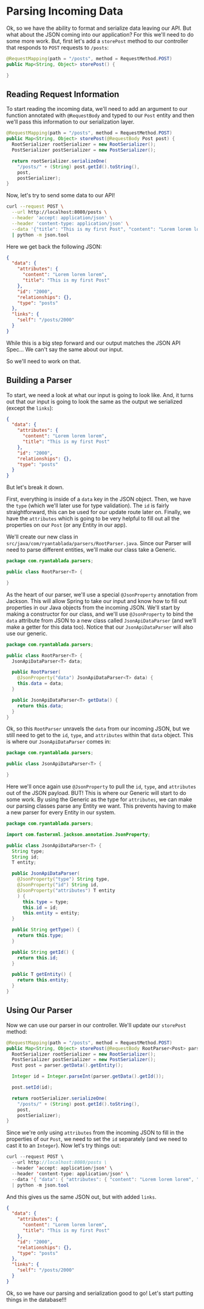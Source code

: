 # Parsing Incoming Data

Ok, so we have the ability to format and serialize data leaving our API.
But what about the JSON coming into our application?
For this we'll need to do some more work.
But, first let's add a `storePost` method to our controller that responds to `POST` requests to `/posts`:

```java
@RequestMapping(path = "/posts", method = RequestMethod.POST)
public Map<String, Object> storePost() {

}
```

## Reading Request Information

To start reading the incoming data, we'll need to add an argument to our function annotated with `@RequestBody` and typed to our `Post` entity and then we'll pass this information to our serialization layer.

```java
@RequestMapping(path = "/posts", method = RequestMethod.POST)
public Map<String, Object> storePost(@RequestBody Post post) {
  RootSerializer rootSerializer = new RootSerializer();
  PostSerializer postSerializer = new PostSerializer();

  return rootSerializer.serializeOne(
    "/posts/" + (String) post.getId().toString(),
    post,
    postSerializer);
}
```

Now, let's try to send some data to our API!

```bash
curl --request POST \
  --url http://localhost:8080/posts \
  --header 'accept: application/json' \
  --header 'content-type: application/json' \
  --data '{"title": "This is my first Post", "content": "Lorem lorem lorem", "id": 2000}' \
  | python -m json.tool
```

Here we get back the following JSON:

```json
{
  "data": {
    "attributes": {
      "content": "Lorem lorem lorem",
      "title": "This is my first Post"
    },
    "id": "2000",
    "relationships": {},
    "type": "posts"
  },
  "links": {
    "self": "/posts/2000"
  }
}
```

While this is a big step forward and our output matches the JSON API Spec...
We can't say the same about our input.

So we'll need to work on that.

## Building a Parser

To start, we need a look at what our input is going to look like.
And, it turns out that our input is going to look the same as the output we serialized (except the `links`):

```json
{
  "data": {
    "attributes": {
      "content": "Lorem lorem lorem",
      "title": "This is my first Post"
    },
    "id": "2000",
    "relationships": {},
    "type": "posts"
  }
}
```

But let's break it down.

First, everything is inside of a `data` key in the JSON object.
Then, we have the `type` (which we'll later use for type validation).
The `id` is fairly straightforward, this can be used for our update route later on.
Finally, we have the `attributes` which is going to be very helpful to fill out all the properties on our `Post` (or any Entity in our app).

We'll create our new class in `src/java/com/ryantablada/parsers/RootParser.java`.
Since our Parser will need to parse different entities, we'll make our class take a Generic.

```java
package com.ryantablada.parsers;

public class RootParser<T> {

}
```

As the heart of our parser, we'll use a special `@JsonProperty` annotation from Jackson.
This will allow Spring to take our input and know how to fill out properties in our Java objects from the incoming JSON.
We'll start by making a constructor for our class, and we'll use `@JsonProperty` to bind the `data` attribute from JSON to a new class called `JsonApiDataParser` (and we'll make a getter for this data too).
Notice that our `JsonApiDataParser` will also use our generic.

```java
package com.ryantablada.parsers;

public class RootParser<T> {
  JsonApiDataParser<T> data;

  public RootParser(
    @JsonProperty("data") JsonApiDataParser<T> data) {
    this.data = data;
  }

  public JsonApiDataParser<T> getData() {
    return this.data;
  }
}
```

Ok, so this `RootParser` unravels the `data` from our incoming JSON, but we still need to get to the `id`, `type`, and `attributes` within that `data` object.
This is where our `JsonApiDataParser` comes in:

```java
package com.ryantablada.parsers;

public class JsonApiDataParser<T> {

}
```

Here we'll once again use `@JsonProperty` to pull the `id`, `type`, and `attributes` out of the JSON payload.
BUT!
This is where our Generic will start to do some work.
By using the Generic as the type for `attributes`, we can make our parsing classes parse any Entity we want.
This prevents having to make a new parser for every Entity in our system.

```java
package com.ryantablada.parsers;

import com.fasterxml.jackson.annotation.JsonProperty;

public class JsonApiDataParser<T> {
  String type;
  String id;
  T entity;

  public JsonApiDataParser(
    @JsonProperty("type") String type,
    @JsonProperty("id") String id,
    @JsonProperty("attributes") T entity
    ) {
      this.type = type;
      this.id = id;
      this.entity = entity;
  }

  public String getType() {
    return this.type;
  }

  public String getId() {
    return this.id;
  }

  public T getEntity() {
    return this.entity;
  }
}
```

## Using Our Parser

Now we can use our parser in our controller.
We'll update our `storePost` method:

```java
@RequestMapping(path = "/posts", method = RequestMethod.POST)
public Map<String, Object> storePost(@RequestBody RootParser<Post> parser) {
  RootSerializer rootSerializer = new RootSerializer();
  PostSerializer postSerializer = new PostSerializer();
  Post post = parser.getData().getEntity();

  Integer id = Integer.parseInt(parser.getData().getId());

  post.setId(id);

  return rootSerializer.serializeOne(
    "/posts/" + (String) post.getId().toString(),
    post,
    postSerializer);
}
```

Since we're only using `attributes` from the incoming JSON to fill in the properties of our `Post`, we need to set the `id` separately (and we need to cast it to an `Integer`).
Now let's try things out:

```java
curl --request POST \
  --url http://localhost:8080/posts \
  --header 'accept: application/json' \
  --header 'content-type: application/json' \
  --data '{ "data": { "attributes": { "content": "Lorem lorem lorem", "title": "This is my first Post" }, "id": "2000", "relationships": {}, "type": "posts" } }' \
  | python -m json.tool
```

And this gives us the same JSON out, but with added `links`.

```json
{
  "data": {
    "attributes": {
      "content": "Lorem lorem lorem",
      "title": "This is my first Post"
    },
    "id": "2000",
    "relationships": {},
    "type": "posts"
  },
  "links": {
    "self": "/posts/2000"
  }
}
```

Ok, so we have our parsing and serialization good to go!
Let's start putting things in the database!!!
